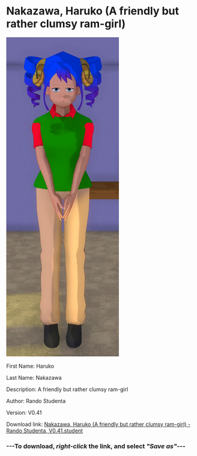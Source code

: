 # Nakazawa, Haruko (A friendly but rather clumsy ram-girl)

<img src = "https://raw.githubusercontent.com/Arbiter1223/Daigaku-Gurashi-Custom-Students/master/Students/Files/Nakazawa%2C%20Haruko%20(A%20friendly%20but%20rather%20clumsy%20ram-girl).png">

First Name: Haruko

Last Name: Nakazawa

Description: A friendly but rather clumsy ram-girl

Author: Rando Studenta

Version: V0.41

Download link: <a href="https://raw.githubusercontent.com/Arbiter1223/Daigaku-Gurashi-Custom-Students/master/Students/Files/Nakazawa%2C%20Haruko%20(A%20friendly%20but%20rather%20clumsy%20ram-girl)%20-%20Rando%20Studenta%2C%20V0.41.student">Nakazawa, Haruko (A friendly but rather clumsy ram-girl) - Rando Studenta, V0.41.student</a>

### ---**To download, _right-click_ the link, and select _"Save as"_**---
